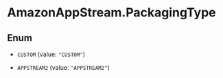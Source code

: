 # AmazonAppStream.PackagingType

## Enum


* `CUSTOM` (value: `"CUSTOM"`)

* `APPSTREAM2` (value: `"APPSTREAM2"`)


